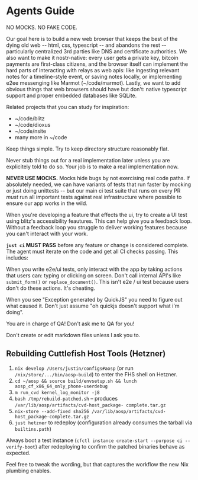 # Agents Guide

NO MOCKS. NO FAKE CODE.

Our goal here is to build a new web browser that keeps the best of the dying old web -- html, css, typescript -- and abandons the rest -- particularly centralized 3rd parties like DNS and certificate authorities. We also want to make it nostr-native: every user gets a private key, bitcoin payments are first-class citizens, and the browser itself can implement the hard parts of interacting with relays as web apis: like ingesting relevant notes for a timeline-style event, or saving notes locally, or implementing e2ee messenging like Marmot (~/code/marmot). Lastly, we want to add obvious things that web browsers should have but don't: native typescript support and proper embedded databases like SQLite.

Related projects that you can study for inspiration:

- ~/code/blitz
- ~/code/dioxus
- ~/code/nsite
- many more in ~/code

Keep things simple. Try to keep directory structure reasonably flat.

Never stub things out for a real implementation later unless you are explicitely told to do so. Your job is to make a real implementation now.

**NEVER USE MOCKS.** Mocks hide bugs by not exercising real code paths. If absolutely needed, we can have variants of tests that run faster by mocking or just doing unittests -- but our main ci test suite that runs on every PR _must_ run all important tests against real infrastructure where possible to ensure our app works in the wild.

When you're developing a feature that effects the ui, try to create a UI test using blitz's accessibility feautures. This can help give you a feedback loop. Without a feedback loop you struggle to deliver working features because you can't interact with your work.

**`just ci` MUST PASS** before any feature or change is considered complete. The agent must iterate on the code and get all CI checks passing. This includes:

When you write e2e/ui tests, only interact with the app by taking actions that users can: typing or clicking on screen. Don't call internal API's like `submit_form()` or `replace_document()`. This isn't e2e / ui test because users don't do these actions. It's cheating.

When you see "Exception generated by QuickJS" you need to figure out what caused it. Don't just assume "oh quickjs doesn't support what i'm doing".

You are in charge of QA! Don't ask me to QA for you!

Don't create or edit markdown files unless I ask you to.

## Rebuilding Cuttlefish Host Tools (Hetzner)

1. `nix develop /Users/justin/configs#aosp` (or run `/nix/store/.../bin/aosp-build`) to
   enter the FHS shell on Hetzner.
2. `cd ~/aosp && source build/envsetup.sh && lunch aosp_cf_x86_64_only_phone-userdebug`
3. `m run_cvd kernel_log_monitor -j8`
4. `bash /tmp/rebuild-patched.sh` – produces `/var/lib/aosp/artifacts/cvd-host_package-
complete.tar.gz`
5. `nix-store --add-fixed sha256 /var/lib/aosp/artifacts/cvd-host_package-complete.tar.gz`
6. `just hetzner` to redeploy (configuration already consumes the tarball via
   `builtins.path`)

Always boot a test instance (`cfctl instance create-start --purpose ci --verify-boot`)
after redeploying to confirm the patched binaries behave as expected.

Feel free to tweak the wording, but that captures the workflow the new Nix plumbing
enables.

